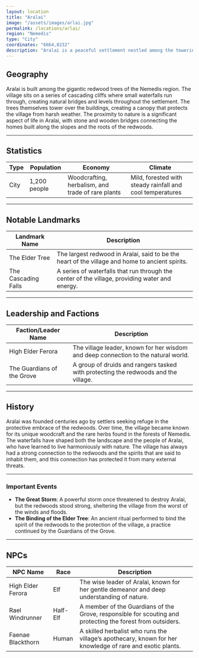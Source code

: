 ```yaml
---
layout: location
title: "Aralai"
image: "/assets/images/arlai.jpg"
permalink: /locations/arlai/
region: "Nemedis"
type: "City"
coordinates: "6664,8232"
description: "Aralai is a peaceful settlement nestled among the towering redwood trees of Nemedis, where waterfalls and bridges flow through the heart of the village."
---
```


## Geography

Aralai is built among the gigantic redwood trees of the Nemedis region. The village sits on a series of cascading cliffs where small waterfalls run through, creating natural bridges and levels throughout the settlement. The trees themselves tower over the buildings, creating a canopy that protects the village from harsh weather. The proximity to nature is a significant aspect of life in Aralai, with stone and wooden bridges connecting the homes built along the slopes and the roots of the redwoods.

---

## Statistics

| Type         | Population  | Economy                   | Climate                |
|--------------|-------------|---------------------------|------------------------|
| City | 1,200 people| Woodcrafting, herbalism, and trade of rare plants   | Mild, forested with steady rainfall and cool temperatures   |

---

## Notable Landmarks

| Landmark Name            | Description                                                                                     |
|--------------------------|-------------------------------------------------------------------------------------------------|
| The Elder Tree            | The largest redwood in Aralai, said to be the heart of the village and home to ancient spirits.  |
| The Cascading Falls       | A series of waterfalls that run through the center of the village, providing water and energy.   |

---

## Leadership and Factions

| Faction/Leader Name       | Description                                                                                     |
|---------------------------|-------------------------------------------------------------------------------------------------|
| High Elder Ferora          | The village leader, known for her wisdom and deep connection to the natural world.              |
| The Guardians of the Grove | A group of druids and rangers tasked with protecting the redwoods and the village.              |

---

## History

Aralai was founded centuries ago by settlers seeking refuge in the protective embrace of the redwoods. Over time, the village became known for its unique woodcraft and the rare herbs found in the forests of Nemedis. The waterfalls have shaped both the landscape and the people of Aralai, who have learned to live harmoniously with nature. The village has always had a strong connection to the redwoods and the spirits that are said to inhabit them, and this connection has protected it from many external threats.

---

### Important Events

- **The Great Storm**: A powerful storm once threatened to destroy Aralai, but the redwoods stood strong, sheltering the village from the worst of the winds and floods.
- **The Binding of the Elder Tree**: An ancient ritual performed to bind the spirit of the redwoods to the protection of the village, a practice continued by the Guardians of the Grove.

---

## NPCs

| NPC Name             | Race    | Description                                           |
|----------------------|---------|-------------------------------------------------------|
| High Elder Ferora     | Elf     | The wise leader of Aralai, known for her gentle demeanor and deep understanding of nature. |
| Rael Windrunner       | Half-Elf| A member of the Guardians of the Grove, responsible for scouting and protecting the forest from outsiders. |
| Faenae Blackthorn     | Human   | A skilled herbalist who runs the village’s apothecary, known for her knowledge of rare and exotic plants. |

